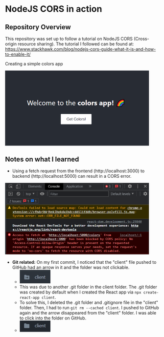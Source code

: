 # NodeJS CORS in action

## Repository Overview
This repository was set up to follow a tutorial on NodeJS CORS (Cross-origin resource sharing). The tutorial I followed can be found at: https://www.stackhawk.com/blog/nodejs-cors-guide-what-it-is-and-how-to-enable-it/

Creating a simple colors app

<img src="./images/colors-app.png" width="470" alt="Simple colors app">

## Notes on what I learned
* Using a fetch request from the frontend (http://localhost:3000) to backend (http://localhost:5000) can result in a CORS error. 

<img src="images/cors-error.png" width="470" alt="CORS error in browser's console">

* **Git related:** On my first commit, I noticed that the "client" file pushed to GitHub had an arrow in it and the folder was not clickable.
  * <img src="images/folder-arrow.png" width="100" alt="Arrow on 'client' folder">
  * This was due to another .git folder in the client folder. The .git folder was created by default when I created the React app via `npx create-react-app client`.
  * To solve this, I deleted the .git folder and .gitignore file in the "client" folder. Then, I had to run `git rm --cached client`. I pushed to GitHub again and the arrow disappeared from the "client" folder. I was able to click into the folder on GitHub.
  * <img src="images/folder-no-arrow.png" width="100" alt="No arrow on 'client' folder">
